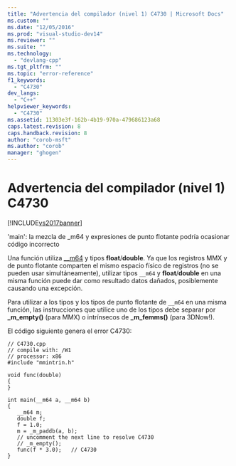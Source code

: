 ```yaml
---
title: "Advertencia del compilador (nivel 1) C4730 | Microsoft Docs"
ms.custom: ""
ms.date: "12/05/2016"
ms.prod: "visual-studio-dev14"
ms.reviewer: ""
ms.suite: ""
ms.technology: 
  - "devlang-cpp"
ms.tgt_pltfrm: ""
ms.topic: "error-reference"
f1_keywords: 
  - "C4730"
dev_langs: 
  - "C++"
helpviewer_keywords: 
  - "C4730"
ms.assetid: 11303e3f-162b-4b19-970a-479686123a68
caps.latest.revision: 8
caps.handback.revision: 8
author: "corob-msft"
ms.author: "corob"
manager: "ghogen"
---
```

# Advertencia del compilador (nivel 1) C4730
[!INCLUDE[vs2017banner](../../assembler/inline/includes/vs2017banner.md)]

'main': la mezcla de \_m64 y expresiones de punto flotante podría ocasionar código incorrecto  
  
 Una función utiliza [\_\_m64](../../cpp/m64.md) y tipos **float**\/**double**.  Ya que los registros MMX y de punto flotante comparten el mismo espacio físico de registros \(no se pueden usar simultáneamente\), utilizar tipos `__m64` y **float**\/**double** en una misma función puede dar como resultado datos dañados, posiblemente causando una excepción.  
  
 Para utilizar a los tipos y los tipos de punto flotante de `__m64` en una misma función, las instrucciones que utilice uno de los tipos debe separar por **\_m\_empty\(\)** \(para MMX\) o intrínsecos de **\_m\_femms\(\)** \(para 3DNow\!\).  
  
 El código siguiente genera el error C4730:  
  
```  
// C4730.cpp  
// compile with: /W1  
// processor: x86  
#include "mmintrin.h"  
  
void func(double)  
{  
}  
  
int main(__m64 a, __m64 b)  
{  
   __m64 m;  
   double f;  
   f = 1.0;  
   m = _m_paddb(a, b);  
   // uncomment the next line to resolve C4730  
   // _m_empty();  
   func(f * 3.0);   // C4730  
}  
```
